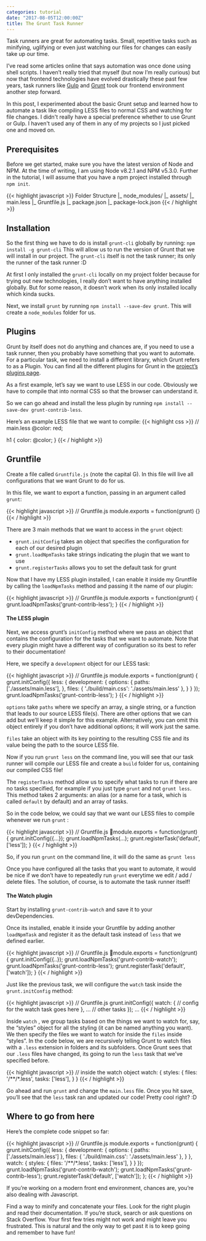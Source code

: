 ```yaml
---
categories: tutorial
date: "2017-08-05T12:00:00Z"
title: The Grunt Task Runner
---
```


Task runners are great for automating tasks. Small, repetitive tasks such as minifying, uglifying or even just watching our files for changes can easily take up our time.

I’ve read some articles online that says automation was once done using shell scripts. I haven’t really tried that myself (but now I’m really curious) but now that frontend technologies have evolved drastically these past few years, task runners like [Gulp](https://gulpjs.com/) and [Grunt](https://gruntjs.com/) took our frontend environment another step forward.

In this post, I experimented about the basic Grunt setup and learned how to automate a task like compiling LESS files to normal CSS and watching for file changes. I didn't really have a special preference whether to use Grunt or Gulp. I haven't used any of them in any of my projects so I just picked one and moved on.

## Prerequisites

Before we get started, make sure you have the latest version of Node and NPM. At the time of writing, I am using Node v8.2.1 and NPM v5.3.0. Further in the tutorial, I will assume that you have a npm project installed through `npm init`.


{{< highlight javascript >}}
Folder Structure
|_ node_modules/
|_ assets/
   |_ main.less
|_ Gruntfile.js
|_ package.json
|_ package-lock.json
{{< / highlight >}}

## Installation
So the first thing we have to do is install `grunt-cli`  globally by running: `npm install -g grunt-cli` This will allow us to run the version of Grunt that we will install in our project. The `grunt-cli` itself is not the task runner; its only the runner of the task runner :D

At first I only installed the `grunt-cli` locally on my project folder because for trying out new technologies, I really don’t want to have anything installed globally. But for some reason, it doesn’t work when its only installed locally which kinda sucks.

Next, we install `grunt` by running `npm install --save-dev grunt`. This will create a `node_modules` folder for us.

## Plugins
Grunt by itself does not do anything and chances are, if you need to use a task runner, then you probably have something that you want to automate. For a particular task, we need to install a different library, which Grunt refers to as a Plugin. You can find all the different plugins for Grunt in the [project’s plugins page](https://gruntjs.com/plugins).

As a first example, let’s say we want to use LESS in our code. Obviously we have to compile that into normal CSS so that the browser can understand it.

So we can go ahead and install the less plugin by running `npm install --save-dev grunt-contrib-less`.

Here’s an example LESS file that we want to compile:
{{< highlight css >}}
// main.less
@color: red;

h1 {
  color: @color;
}
{{< / highlight >}}

## Gruntfile
Create a file called `Gruntfile.js` (note the capital G). In this file will live all configurations that we want Grunt to do for us.

In this file, we want to export a function, passing in an argument called `grunt`:

{{< highlight javascript >}}
// Gruntfile.js
module.exports = function(grunt) {}
{{< / highlight >}}

There are 3 main methods that we want to access in the `grunt` object:
* `grunt.initConfig` takes an object that specifies the configuration for each of our desired plugin
* `grunt.loadNpmTasks` take strings indicating the plugin that we want to use
* `grunt.registerTasks` allows you to set the default task for grunt

Now that I have my LESS plugin installed, I can enable it inside my Gruntfile by calling the `loadNpmTasks` method and passing it the name of our plugin:

{{< highlight javascript >}}
// Gruntfile.js
module.exports = function(grunt) {
  grunt.loadNpmTasks('grunt-contrib-less');
}
{{< / highlight >}}

#### The LESS plugin
Next, we access grunt’s `initConfig` method where we pass an object that contains the configuration for the tasks that we want to automate. Note that every plugin might have a different way of configuration so its best to refer to their documentation!

Here, we specify a `development` object for our LESS task:

{{< highlight javascript >}}
// Gruntfile.js
module.exports = function(grunt) {
  grunt.initConfig({
    less: {
      development: {
        options: {
          paths: ['./assets/main.less'],
        },
        files: { './build/main.css': './assets/main.less' },
      }
    }
});
  grunt.loadNpmTasks('grunt-contrib-less');
}
{{< / highlight >}}

 `options`  take `paths` where we specify an array, a single string, or a function that leads to our source LESS file(s). There are other options that we can add but we’ll keep it simple for this example. Alternatively, you can omit this object entirely if you don’t have additional options; it will work just the same.

`files`  take an object with its key pointing to the resulting CSS file and its value being the path to the source LESS file.

Now if you run `grunt less` on the command line, you will see that our task runner will compile our LESS file and create a `build` folder for us, containing our compiled CSS file!

The `registerTasks` method allow us to specify what tasks to run if there are no tasks specified, for example if you just type `grunt` and not `grunt less`. This method takes 2 arguments: an alias (or a name for a task, which is called `default` by default) and an array of tasks.

So in the code below, we could say that we want our LESS files to compile whenever we run `grunt` :

{{< highlight javascript >}}
// Gruntfile.js
module.exports = function(grunt) {
  grunt.initConfig({...});
  grunt.loadNpmTasks(...);
  grunt.registerTask('default', ['less']);
}
{{< / highlight >}}

So, if you run `grunt` on the command line, it will do the same as `grunt less`

Once you have configured all the tasks that you want to automate, it would be nice if we don’t have to repeatedly run `grunt` everytime we edit / add / delete files. The solution, of course, is to automate the task runner itself!

#### The Watch plugin
Start by installing `grunt-contrib-watch` and save it to your devDependencies.

Once its installed, enable it inside your Gruntfile by adding another `loadNpmTask`  and register it as the default task instead of  `less` that we defined earlier.

{{< highlight javascript >}}
// Gruntfile.js
module.exports = function(grunt) {
  grunt.initConfig({..});
  grunt.loadNpmTasks('grunt-contrib-watch');
  grunt.loadNpmTasks('grunt-contrib-less');
  grunt.registerTask('default', ['watch']);
}
{{< / highlight >}}

Just like the previous task, we will configure the `watch` task inside the  `grunt.initConfig` method:

{{< highlight javascript >}}
// Gruntfile.js
grunt.initConfig({
  watch: {
    // config for the watch task goes here
  },
    ... // other tasks
});
...
{{< / highlight >}}

Inside `watch` , we group tasks based on the things we want to watch for, say, the “styles” object for all the styling (it can be named anything you want). We then specify the files we want to watch for inside the `files` inside “styles”. In the code below, we are recursively telling Grunt to watch files with a `.less` extension in folders and its subfolders.
Once Grunt sees that our `.less` files have changed, its going to run the `less` task that we’ve specified before.

{{< highlight javascript >}}
// inside the watch object
watch: {
  styles: {
    files: '/**/*.less',
    tasks: ['less'],
  }
}
{{< / highlight >}}

Go ahead and run `grunt` and change the `main.less` file. Once you hit save, you’ll see that the `less` task ran and updated our code! Pretty cool right? :D

## Where to go from here
Here’s the complete code snippet so far:

{{< highlight javascript >}}
// Gruntfile.js
module.exports = function(grunt) {
  grunt.initConfig({
    less: {
      development: {
        options: {
          paths: ['./assets/main.less']
        },
        files: { './build/main.css': './assets/main.less' },
      }
    },
    watch: {
      styles: {
        files: '/**/*.less',
        tasks: ['less'],
      }
    }
  });
  grunt.loadNpmTasks('grunt-contrib-watch');
  grunt.loadNpmTasks('grunt-contrib-less');
  grunt.registerTask('default', ['watch']);
};
{{< / highlight >}}

If you’re working on a modern front end environment, chances are, you’re also dealing with Javascript.

Find a way to minify and concatenate your files. Look for the right plugin and read their documentation. If you’re stuck, search or ask questions on Stack Overflow. Your first few tries might not work and might leave you frustrated. This is natural and the only way to get past it is to keep going and remember to have fun!

